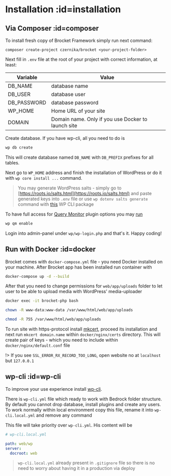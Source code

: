 # Installation :id=installation

## Via Composer :id=composer

To install fresh copy of Brocket Framework simply run next command:

```
composer create-project czernika/brocket <your-project-folder>
```

Next fill in `.env` file at the root of your project with correct information, at least:

| Variable | Value |
| ------ | ------ |
| DB_NAME | database name |
| DB_USER | database user |
| DB_PASSWORD | database password |
| WP_HOME | Home URL of your site |
| DOMAIN | Domain name. Only if you use Docker to launch site |

Create database. If you have wp-cli, all you need to do is

```sh
wp db create
```

This will create database named `DB_NAME` with `DB_PREFIX` prefixes for all tables.

Next go to `WP_HOME` address and finish the installation of WordPress or do it with `wp core install ...` command.

> You may generate WordPress salts - simply go to [https://roots.io/salts.html](https://roots.io/salts.html) and paste generated keys into `.env` file or use `wp dotenv salts generate` command with [this](https://github.com/aaemnnosttv/wp-cli-dotenv-command) WP CLI package

To have full access for [Query Monitor](https://querymonitor.com/) plugin options you may [run](https://github.com/johnbillion/query-monitor/wiki/db.php-Symlink#using-wp-cli)
```sh
wp qm enable
```

Login into admin-panel under `wp/wp-login.php` and that's it. Happy coding!

## Run with Docker :id=docker

Brocket comes with `docker-compose.yml` file - you need Docker installed on your machine. After Brocket app has been installed run container with

```sh
docker-compose up -d --build
```

After that you need to change permissions for `web/app/uploads` folder to let user to be able to upload media with WordPress' media-uploader

```sh
docker exec -it brocket-php bash

chown -R www-data:www-data /var/www/html/web/app/uploads

chmod -R 755 /var/www/html/web/app/uploads
```

To run site with https-protocol install [mkcert](https://github.com/FiloSottile/mkcert), proceed its installation and next run `mkcert domain.name` within `docker/nginx/certs` directory. This will create pair of keys - which you need to include within `docker/nginx/default.conf` file 

!> If you see `SSL_ERROR_RX_RECORD_TOO_LONG`, open website no at `localhost` but `127.0.0.1`

## wp-cli :id=wp-cli

To improve your use experience install [wp-cli](https://wp-cli.org).

There is `wp-cli.yml` file which ready to work with Bedrock folder structure. By default you cannot drop database, install plugins and create any users. To work normally within local environment copy this file, rename it into `wp-cli.local.yml` and remove any command

This file will take priority over `wp-cli.yml`. His content will be

```yml
# wp-cli.local.yml

path: web/wp
server:
  docroot: web
```

> `wp-cli.local.yml` already present in `.gitignore` file so there is no need to worry about having it in a production via deploy
